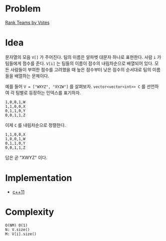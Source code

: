 # Problem

[Rank Teams by Votes](https://leetcode.com/problems/rank-teams-by-votes/)

# Idea

문자열의 모음 `V[]` 가 주어진다. 팀의 이름은 알파벳 대문자 하나로
표현한다. 사람 `i` 가 팀들에게 점수를 준다. `V[i]` 는 팀들의 이름이
점수의 내림차순으로 배열되어 있다. 모든 사람들이 부여한 점수를
고려했을 때 높은 점수부터 낮은 점수의 순서대로 팀의 이름들을 배열하는
문제이다.

예를 들어 `V = ["WXYZ", "XYZW"]` 를 살펴보자.  `vector<vector<int>> C`
를 선언하여 각 팀별로 등장하는 인덱스를 표기하자.

```
1,0,0,1,W
1,1,0,0,X
0,1,1,0,Y
0,0,1,1,Z
```

이제 `C` 를 내림차순으로 정렬한다.

```
1,1,0,0,X
1,0,0,1,W
0,1,1,0,Y
0,0,1,1,Z
```

답은 곧 "XWYZ" 이다.

# Implementation

* [c++11](a.cpp)

# Complexity

```
O(NM) O(1)
N: V.size()
M: V[i].size()
```
